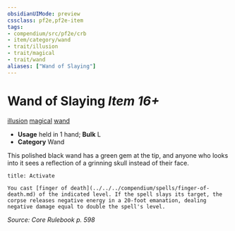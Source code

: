 ```yaml
---
obsidianUIMode: preview
cssclass: pf2e,pf2e-item
tags:
- compendium/src/pf2e/crb
- item/category/wand
- trait/illusion
- trait/magical
- trait/wand
aliases: ["Wand of Slaying"]
---
```

# Wand of Slaying *Item 16+*  
[illusion](../../../Rules/traits/illusion.md)  [magical](../../../Rules/traits/magical.md)  [wand](../../../Rules/traits/wand.md)  

- **Usage** held in 1 hand; **Bulk** L
- **Category** Wand

This polished black wand has a green gem at the tip, and anyone who looks into it sees a reflection of a grinning skull instead of their face.

```ad-embed-ability
title: Activate

You cast [finger of death](../../../compendium/spells/finger-of-death.md) of the indicated level. If the spell slays its target, the corpse releases negative energy in a 20-foot emanation, dealing negative damage equal to double the spell's level.
```

*Source: Core Rulebook p. 598*

